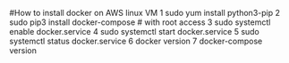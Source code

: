 #How to install docker on AWS linux VM
    1  sudo yum install python3-pip
    2  sudo pip3 install docker-compose # with root access
    3  sudo systemctl enable docker.service
    4  sudo systemctl start docker.service
    5  sudo systemctl status docker.service
    6  docker version
    7  docker-compose version
